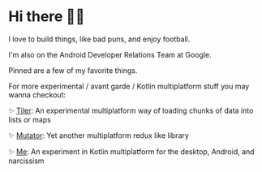# Hi there 👋🏿
I love to build things, like bad puns, and enjoy football. 

I'm also on the Android Developer Relations Team at Google.

Pinned are a few of my favorite things.

For more experimental / avant garde / Kotlin multiplatform stuff you may wanna checkout:

✨ [Tiler](https://github.com/tunjid/Tiler): An experimental multiplatform way of loading chunks of data into lists or maps

✨ [Mutator](https://github.com/tunjid/Mutator): Yet another multiplatform redux like library

✨ [Me](https://github.com/tunjid/me): An experiment in Kotlin multiplatform for the desktop, Android, and narcissism

<!--
**tunjid/tunjid** is a ✨ _special_ ✨ repository because its `README.md` (this file) appears on your GitHub profile.

Here are some ideas to get you started:

- 🔭 I’m currently working on ...
- 🌱 I’m currently learning ...
- 👯 I’m looking to collaborate on ...
- 🤔 I’m looking for help with ...
- 💬 Ask me about ...
- 📫 How to reach me: ...
- 😄 Pronouns: ...
- ⚡ Fun fact: ...
-->
